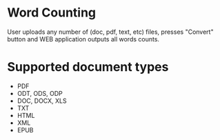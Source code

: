 # Word Counting

User uploads any number of (doc, pdf, text, etc) files, presses "Convert" button and WEB application outputs all words counts.

# Supported document types

* PDF
* ODT, ODS, ODP
* DOC, DOCX, XLS
* TXT
* HTML
* XML
* EPUB
